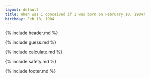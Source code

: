 ```yaml
---
layout: default
title: When was I conceived if I was born on February 10, 1904?
birthday: Feb 10, 1904
---
```


{% include header.md %}

{% include guess.md %}

{% include calculate.md %}

{% include safety.md %}

{% include footer.md %}



